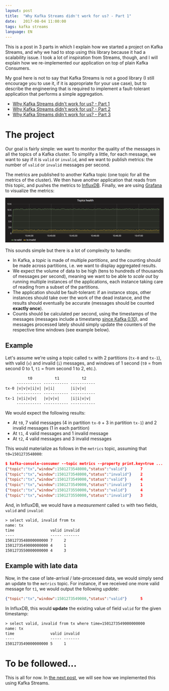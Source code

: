 ```yaml
---
layout: post
title:  "Why Kafka Streams didn't work for us? - Part 1"
date:   2017-08-04 11:00:00
tags: kafka streams
language: EN
---
```


This is a post in 3 parts in which I explain how we started a project on Kafka Streams, and why we had to stop using this library because it had a scalability issue. I took a lot of inspiration from Streams, though, and I will explain how we re-implemented our application on top of plain Kafka Consumers.

My goal here is not to say that Kafka Streams is not a good library (I still encourage you to use it, if it is appropriate for your use case), but to describe the engineering that is required to implement a fault-tolerant application that performs a simple aggregation.

- [Why Kafka Streams didn't work for us? - Part 1](/2017/08/04/why-kafka-streams-didnt-work-for-us-part-1.html)
- [Why Kafka Streams didn't work for us? - Part 2](/2017/08/04/why-kafka-streams-didnt-work-for-us-part-2.html)
- [Why Kafka Streams didn't work for us? - Part 3](/2017/08/04/why-kafka-streams-didnt-work-for-us-part-3.html)

# The project

Our goal is fairly simple: we want to monitor the quality of the messages in all the topics of a Kafka cluster. To simplify a little, for each message, we want to say if it is `valid` or `invalid`, and we want to publish metrics: the number of `valid` or `invalid` messages per second.

The metrics are published to another Kafka topic (one topic for all the metrics of the cluster). We then have another application that reads from this topic, and pushes the metrics to [InfluxDB](https://www.influxdata.com/). Finally, we are using [Grafana](https://grafana.com/) to visualize the metrics:

<img src="/images/why-kafka-streams-didnt-work-for-us/grafana.png">

This sounds simple but there is a lot of complexity to handle:

- In Kafka, a _topic_ is made of multiple _partitions_, and the counting should be made across partitions, i.e. we want to display aggregated results.
- We expect the volume of data to be high (tens to hundreds of thousands of messages per second), meaning we want to be able to _scale out_ by running multiple instances of the applications, each instance taking care of reading from a subset of the partitions.
- The application should be fault-tolerant: if an instance stops, other instances should take over the work of the dead instance, and the results should eventually be accurate (messages should be counted **exactly once**).
- Counts should be calculated per second, using the timestamps of the messages (messages include a timestamp [since Kafka 0.10](https://issues.apache.org/jira/browse/KAFKA-2511)), and messages processed lately should simply update the counters of the respective time windows (see example below).

## Example

Let's assume we're using a topic called `tx` with 2 partitions (`tx-0` and `tx-1`), with valid (`v`) and invalid (`i`) messages, and windows of 1 second (`t0` = from second 0 to 1, `t1` = from second 1 to 2, etc.).

```
          t0          t1          t2   
     ----------- ----------- -----------
tx-0 |v|v|v|i|v| |v|i|       |i|v|v|
     ----------- ----------- -----------
tx-1 |v|i|v|v|   |v|v|v|     |i|i|v|v|
     ----------- ----------- -----------
```

We would expect the following results:

- At `t0`, 7 valid messages (4 in partition `tx-0` + 3 in partition `tx-1`) and 2 invalid messages (1 in each partition)
- At `t1`, 4 valid messages and 1 invalid message
- At `t2`, 4 valid messages and 3 invalid messages

This would materialize as follows in the `metrics` topic, assuming that `t0=1501273548000`: 

```json
$ kafka-console-consumer --topic metrics --property print.key=true ...
{"topic":"tx","window":1501273548000,"status":"valid"}      7
{"topic":"tx","window":1501273548000,"status":"invalid"}    2
{"topic":"tx","window":1501273549000,"status":"valid"}      4
{"topic":"tx","window":1501273549000,"status":"invalid"}    1
{"topic":"tx","window":1501273550000,"status":"valid"}      4
{"topic":"tx","window":1501273550000,"status":"invalid"}    3
```

And, in InfluxDB, we would have a _measurement_ called `tx` with two fields, `valid` and `invalid`:

```
> select valid, invalid from tx
name: tx
time                valid invalid
----                ----- -------
1501273548000000000 7     2      
1501273549000000000 4     1      
1501273550000000000 4     3      
```

## Example with late data

Now, in the case of late-arrival / late-processed data, we would simply send an update to the `metrics` topic. For instance, if we received one more valid message for `t1`, we would output the following _update_:

```json
{"topic":"tx","window":1501273549000,"status":"valid"}      5
```

In InfluxDB, this would **update** the existing value of field `valid` for the given timestamp:

```
> select valid, invalid from tx where time=1501273549000000000
name: tx
time                valid invalid
----                ----- -------
1501273549000000000 5     1      
```

# To be followed...

This is all for now. In [the next post](/2017/08/04/why-kafka-streams-didnt-work-for-us-part-2.html), we will see how we implemented this using Kafka Streams.
